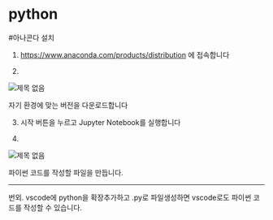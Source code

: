 # python

#아나콘다 설치


1. https://www.anaconda.com/products/distribution  에 접속합니다



2.
![제목 없음](https://user-images.githubusercontent.com/97073355/224711902-a62c2a87-0ae7-46b1-93b7-78df3bf19ba8.png)

자기 환경에 맞는 버전을 다운로드합니다


3. 시작 버튼을 누르고 Jupyter Notebook를 실행합니다

4.
![제목 없음](https://user-images.githubusercontent.com/97073355/224712902-53ef2101-cc85-44d1-9d05-fe63a1d80850.png)

파이썬 코드를 작성할 파일을 만듭니다.


----------------------------------------------------------
번외. vscode에  python을 확장추가하고  .py로 파일생성하면  vscode로도 파이썬 코드를 작성할 수 있습니다.
